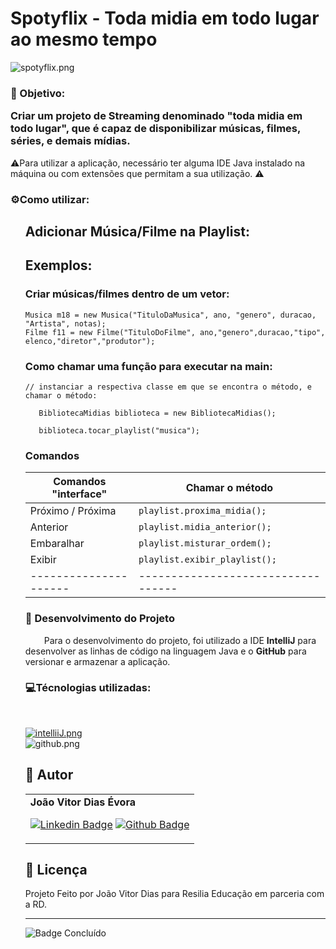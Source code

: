 # Spotyflix - Toda midia em todo lugar ao mesmo tempo

![spotyflix.png](https://www.imagemhost.com.br/images/2023/03/13/spotyflix.png)

### <p>🎯 Objetivo:</p> Criar um projeto de Streaming denominado "toda midia em todo lugar", que é capaz de disponibilizar músicas, filmes, séries, e demais mídias.

⚠Para utilizar a aplicação, necessário ter alguma IDE Java instalado na máquina ou com extensões que permitam a sua utilização. ⚠
### <p>⚙️Como utilizar:</p>

<ul>

## Adicionar Música/Filme na Playlist:</p>

## Exemplos:
### Criar músicas/filmes dentro de um vetor:
```
Musica m18 = new Musica("TituloDaMusica", ano, "genero", duracao, "Artista", notas);
Filme f11 = new Filme("TituloDoFilme", ano,"genero",duracao,"tipo", elenco,"diretor","produtor");
```

### Como chamar uma função para executar na main:
```
// instanciar a respectiva classe em que se encontra o método, e chamar o método:

   BibliotecaMidias biblioteca = new BibliotecaMidias();
    
   biblioteca.tocar_playlist("musica");
```
### Comandos

| Comandos "interface" | Chamar o método                   |
| ---------------------| ----------------------------------|
| Próximo / Próxima    | ```playlist.proxima_midia();```   | 
| Anterior             | ```playlist.midia_anterior();```  |
| Embaralhar           | ```playlist.misturar_ordem();```  |
| Exibir               | ```playlist.exibir_playlist();``` |
| ---------------------| ----------------------------------|

### 📓 Desenvolvimento do Projeto
<p> <span style="margin-left: 30px;"> Para o desenvolvimento do projeto, foi utilizado a IDE <strong>IntelliJ</strong> para desenvolver as linhas de código na linguagem Java e o <strong>GitHub</strong> para versionar e armazenar a aplicação.
</p>


### <p>💻Técnologias utilizadas:</p>
<div><br>



 [![intelliiJ.png](https://www.imagemhost.com.br/images/2023/03/13/intelliiJ.png)](https://www.imagemhost.com.br/image/r5ksei) <br>
![github.png](https://www.imagemhost.com.br/images/2023/02/28/github.png)
</div>

## 🦸 Autor

<table>
<tr>
<td>
<b>João Vitor Dias Évora</b>
<br>

[![Linkedin Badge](https://img.shields.io/badge/joaovitorevora-0077B5?style=for-the-badge&logo=linkedin&logoColor=white&link=https://www.linkedin.com/in/joaovitorevora/)](https://www.linkedin.com/in/joaovitorevora/) [![Github Badge](https://img.shields.io/badge/joaovitorevora-100000?style=for-the-badge&logo=github&logoColor=whitee&link=https://github.com/joaovitorevora)](https://github.com/joaovitorevora)

</td>
</tr>
</table>




## 📝 Licença

Projeto Feito por João Vitor Dias para Resilia Educação em parceria com a RD.

---
![Badge Concluído](http://img.shields.io/static/v1?label=STATUS&message=CONCLUÍDO&color=GREEN&style=for-the-badge)
